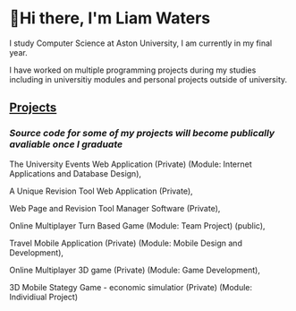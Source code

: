 ### <h1>👋**Hi there, I'm Liam Waters**</h1>
I study Computer Science at Aston University, I am currently in my final year.

I have worked on multiple programming projects during my studies including in universitiy modules and personal projects outside of university.

<h2><b><u>Projects</u></b></h2>
<h3><i>Source code for some of my projects will become publically avaliable once I graduate</i></h3>

The University Events Web Application (Private) (Module: Internet Applications and Database Design),

A Unique Revision Tool Web Application (Private), 

Web Page and Revision Tool Manager Software (Private),

Online Multiplayer Turn Based Game (Module: Team Project) (public),

Travel Mobile Application (Private) (Module: Mobile Design and Development),

Online Multiplayer 3D game (Private) (Module: Game Development),

3D Mobile Stategy Game - economic simulatior (Private) (Module: Individiual Project)







<!--
**LiamWaters2002/LiamWaters2002** is a ✨ _special_ ✨ repository because its `README.md` (this file) appears on your GitHub profile.

Here are some ideas to get you started:

- 🔭 I’m currently working on ...
- 🌱 I’m currently learning ...
- 👯 I’m looking to collaborate on ...
- 🤔 I’m looking for help with ...
- 💬 Ask me about ...
- 📫 How to reach me: ...
- 😄 Pronouns: ...
- ⚡ Fun fact: ...
-->
